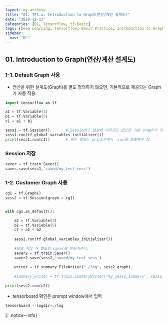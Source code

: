 ```yaml
---
layout: my_archive
title: "01. TF1.x: Introduction to Graph(연산/계산 설계도)"
date: "2020-12-13"
categories: [DL, Tensorflow, tf-basic]
tags: [Deep Learning, Tensorflow, Basic Practice, Introduction to Graph, what graph is in tensorflow 1.x]
sidebar:
  nav: "DL"
---
```


## 01. Introduction to Graph(연산/계산 설계도)

### 1-1. Default Graph 사용
- 연산을 위한 설계도(Graph)를 별도 정의하지 않으면, 기본적으로 제공되는 Graph가 자동 적용.

```python
import tensorflow as tf

a1 = tf.Variable(3)
b1 = tf.Variable(5)
c1 = a1 + b1

sess1 = tf.Session()       #.Session() 괄호에 아무것도 없으면 기본 Graph가 자동 적용됨.
sess1.run(tf.global_variables_initializer())
print(sess1.run(c1))       # 계산 결과는 print안에서 .run을 호출해야 함.
```

### Session 저장
```python
saver = tf.train.Saver()
saver.save(sess1,'saved/my_test_sess')
```


### 1-2. Customer Graph 사용
```python
cg1 = tf.Graph()
sess2 = tf.Session(graph = cg1)


with cg1.as_default():

    a2 = tf.Variable(3)
    b2 = tf.Variable(5)
    c2 = a2 + b2
    
    sess2.run(tf.global_variables_initializer())
    
    #모델 저장 시 별도의 saver를 만들어준다.
    saver2 = tf.train.Saver()
    saver2.save(sess2,'saved/my_test_sess') 
    
    writer = tf.summary.FileWriter("./log", sess2.graph)
    
    #summary_writer = tf.train.SummaryWriter("my_sess2_summary", sess2.graph)
    
print(sess2.run(c2))
```

- tensorboard 확인은 prompt window에서 입력
```python
tensorboard --logdir=./log
```

{: .notice--info}
